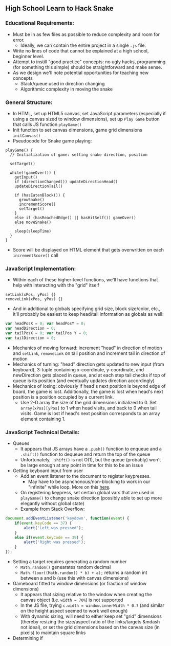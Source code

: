 ## High School Learn to Hack Snake
### Educational Requirements:
* Must be in as few files as possible to reduce complexity and room for error.
    * Ideally, we can contain the entire project in a single `.js` file.
* Write no lines of code that cannot be explained at a high school, beginner level.
* Attempt to instill "good practice" concepts: no ugly hacks, programming (for something this simple) should be straightforward and make sense.
* As we design we'll note potential opportunities for teaching new concepts
    * Stack/queue used in direction changing
    * Algorithmic complexity in moving the snake

### General Structure:
* In HTML, set up HTML5 canvas, set JavaScript parameters (especially if using a canvas sized to window dimensions), set up `Play Game` button that calls JS function `playGame()`
* Init function to set canvas dimensions, game grid dimensions `initCanvas()`
* Pseudocode for Snake game playing:
```
playGame() {
  // Initialization of game: setting snake direction, position

  setTarget()

  while(!gameOver()) {
    getInput()
    if (directionChanged()) updateDirectionHead()
    updateDirectionTail()

    if (hasEatenBlock()) {
      growSnake()
      incrementScore()
      setTarget()
    }
    else if (hasReachedEdge() || hasHitSelf()) gameOver()
    else moveSnake()

    sleep(sleepTime)
  }
}
```
* Score will be displayed on HTML element that gets overwritten on each `incrementScore()` call

### JavaScript Implementation:
* Within each of these higher-level functions, we'll have functions that help with interacting with the "grid" itself
```
setLink(xPos, yPos) {}
removeLink(xPos, yPos) {}
```
* And in additional to globals specifying grid size, block size/color, etc., it'll probably be easiest to keep head/tail information as globals as well:
```javascript
var headPosX = 0; var headPosY = 0;
var headDirection = 0;
var tailPosX = 0; var tailPos Y = 0;
var tailDirection = 0;
```
* Mechanics of moving forward: increment "head" in direction of motion and `setLink`, `removeLink` on tail position and increment tail in direction of motion
* Mechanics of turning: "head" direction gets updated to new input (from keyboard), 3-tuple containing x-coordinate, y-coordinate, and newDirection gets placed in queue, and at each step tail checks if top of queue is its position (and eventually updates direction accordingly)
* Mechanics of losing: obviously if head's next position is beyond edge of board, the game is lost. Additionally, the game is lost when head's next position is a position occupied by a current link.
    * Use 2-D array the size of the grid dimensions initialized to 0. Set `array[xPos][yPos]` to 1 when head visits, and back to 0 when tail visits. Game is lost if head's next position corresponds to an array element containing 1.

### JavaScript Technical Details:
* Queues
    * It appears that JS arrays have a `.push()` function to enqueue and a `.shift()` function to dequeue and return the top of the queue
    * Unfortunately, `.shift()` is not O(1), but the queue (probably) won't be large enough at any point in time for this to be an issue
* Getting keyboard input from user
    * Add an event listener to the document to register keypresses.
        * May have to be asynchonous/non-blocking to work in our "infinite" while loop. More on this [here](http://javascript.info/tutorial/keyboard-events).
    * On registering keypress, set certain global vars that are used in `playGame()` to change snake direction (possibly able to set up more elegantly without global state)
    * Example from Stack Overflow:
```javascript
document.addEventListener('keydown', function(event) {
    if(event.keyCode == 37) {
        alert('Left was pressed');
    }
    else if(event.keyCode == 39) {
        alert('Right was pressed');
    }
});
```
* Setting a target requires generating a random number
    * `Math.random()` genearates random decimal
    * `Math.floor((Math.random() * b) + a);` returns a random int between a and b (use this with canvas dimensions)
* Gameboard fitted to window dimensions (or fraction of window dimensions)
    * It appears that sizing relative to the window when creating the canvas object (i.e. `width = 70%`) is not supported
    * In the JS file, trying `c.width = window.innerWidth * 0.7` (and similar on the height aspect seemed to work well enough)
    * With dynamic sizing, will need to either keep set "grid" dimensions (thereby resizing the size/aspect ratio of the links/targets &mdash not ideal), or set the grid dimensions based on the canvas size (in pixels) to maintain square links
* Determining if 
